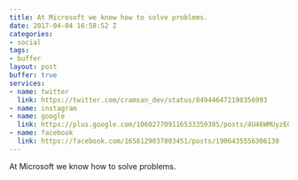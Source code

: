 ```yaml
---
title: At Microsoft we know how to solve problems.
date: 2017-04-04 16:58:52 Z
categories:
- social
tags:
- buffer
layout: post
buffer: true
services:
- name: twitter
  link: https://twitter.com/cramsan_dev/status/849446472198356993
- name: instagram
- name: google
  link: https://plus.google.com/106027709116533359385/posts/4U46WMUyzEG
- name: facebook
  link: https://facebook.com/1658129037803451/posts/1906435556306130
---
```


At Microsoft we know how to solve problems.
